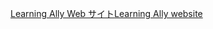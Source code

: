 [<span data-ttu-id="cbaa5-101">Learning Ally Web サイト</span><span class="sxs-lookup"><span data-stu-id="cbaa5-101">Learning Ally website</span></span>](http://go.microsoft.com/fwlink/?LinkID=239)